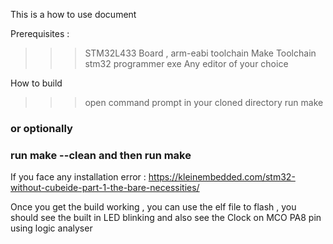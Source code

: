 This is a how to use document
 
Prerequisites : 

>>> STM32L433 Board , 
>>> arm-eabi toolchain 
>>> Make Toolchain
>>> stm32 programmer exe
>>> Any editor of your choice 

How to build 
>>> open command prompt in your cloned directory 
>>> run make
### or optionally 
### run make --clean and then run make


If you face any installation error : https://kleinembedded.com/stm32-without-cubeide-part-1-the-bare-necessities/

Once you get the build working , 
you can use the elf file to flash , you should 
see the built in LED blinking and 
also see the Clock on MCO PA8 pin using logic analyser
